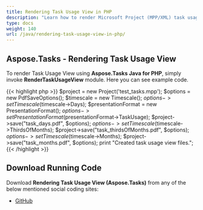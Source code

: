 ```yaml
---
title: Rendering Task Usage View in PHP
description: "Learn how to render Microsoft Project (MPP/XML) task usage views using Aspose.Tasks Java for PHP."
type: docs
weight: 140
url: /java/rendering-task-usage-view-in-php/
---
```


## **Aspose.Tasks - Rendering Task Usage View**

To render Task Usage View using **Aspose.Tasks Java for PHP**, simply invoke **RenderTaskUsageView** module. Here you can see example code.

{{< highlight php >}}
$project = new Project('test_tasks.mpp');
$options = new PdfSaveOptions();
$timescale = new Timescale();
$options->setTimescale($timescale->Days);
$presentationFormat = new PresentationFormat();
$options->setPresentationFormat($presentationFormat->TaskUsage);
$project->save("task_days.pdf", $options);
$options->setTimescale($timescale->ThirdsOfMonths);
$project->save("task_thirdsOfMonths.pdf", $options);
$options->setTimescale($timescale->Months);
$project->save("task_months.pdf", $options);
print "Created task usage view files.";
{{< /highlight >}}

## **Download Running Code**
Download **Rendering Task Usage View (Aspose.Tasks)** from any of the below mentioned social coding sites:

- [GitHub](https://github.com/aspose-tasks/Aspose.Tasks-for-Java/blob/master/Plugins/Aspose_Tasks_Java_for_PHP/src/aspose/tasks/WorkingWithTasks/RenderTaskUsageView.php)
